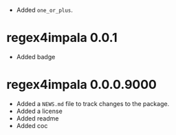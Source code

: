* Added `one_or_plus`.

# regex4impala 0.0.1

* Added badge

# regex4impala 0.0.0.9000

* Added a `NEWS.md` file to track changes to the package.
* Added a license
* Added readme
* Added coc
